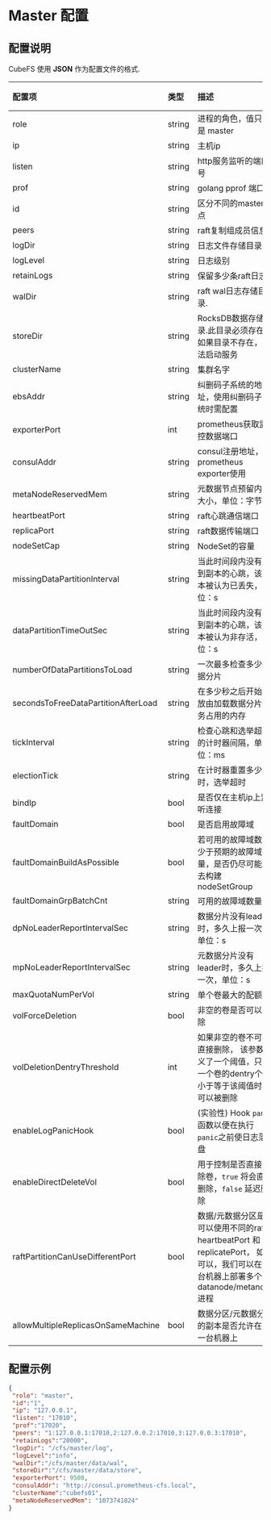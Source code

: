 # Master 配置
## 配置说明

CubeFS 使用 **JSON** 作为配置文件的格式.

| 配置项                                 | 类型   | 描述                                                                                                           | 必需      | 默认值     |
|:------------------------------------| :----- |:-------------------------------------------------------------------------------------------------------------|:--------| :--------- |
| role                                | string | 进程的角色，值只能是 master                                                                                            | 是       |            |
| ip                                  | string | 主机ip                                                                                                         | 是       |            |
| listen                              | string | http服务监听的端口号                                                                                                 | 是       |            |
| prof                                | string | golang pprof 端口号                                                                                             | 是       |            |
| id                                  | string | 区分不同的master节点                                                                                                | 是       |            |
| peers                               | string | raft复制组成员信息                                                                                                  | 是       |            |
| logDir                              | string | 日志文件存储目录                                                                                                     | 是       |            |
| logLevel                            | string | 日志级别                                                                                                         | 否       | error      |
| retainLogs                          | string | 保留多少条raft日志.                                                                                                 | 是       |            |
| walDir                              | string | raft wal日志存储目录.                                                                                              | 是       |            |
| storeDir                            | string | RocksDB数据存储目录.此目录必须存在，如果目录不存在，无法启动服务                                                                         | 是       |            |
| clusterName                         | string | 集群名字                                                                                                         | 是       |            |
| ebsAddr                             | string | 纠删码子系统的地址，使用纠删码子系统时需配置                                                                                       | 否       |            |
| exporterPort                        | int    | prometheus获取监控数据端口                                                                                           | 否       |            |
| consulAddr                          | string | consul注册地址，供prometheus exporter使用                                                                            | 否       |            |
| metaNodeReservedMem                 | string | 元数据节点预留内存大小，单位：字节                                                                                            | 否       | 1073741824 |
| heartbeatPort                       | string | raft心跳通信端口                                                                                                   | 否       | 5901       |
| replicaPort                         | string | raft数据传输端口                                                                                                   | 否       | 5902       |
| nodeSetCap                          | string | NodeSet的容量                                                                                                   | 否       | 18         |
| missingDataPartitionInterval        | string | 当此时间段内没有收到副本的心跳，该副本被认为已丢失，单位：s                                                                               | 否       | 24h        |
| dataPartitionTimeOutSec             | string | 当此时间段内没有收到副本的心跳，该副本被认为非存活，单位：s                                                                               | 否       | 10min      |
| numberOfDataPartitionsToLoad        | string | 一次最多检查多少数据分片                                                                                                 | 否       | 40         |
| secondsToFreeDataPartitionAfterLoad | string | 在多少秒之后开始释放由加载数据分片任务占用的内存                                                                                     | 否       | 300        |
| tickInterval                        | string | 检查心跳和选举超时的计时器间隔，单位：ms                                                                                        | 否       | 500        |
| electionTick                        | string | 在计时器重置多少次时，选举超时                                                                                              | 否       | 5          |
| bindIp                              | bool   | 是否仅在主机ip上监听连接                                                                                                | 否       | false      |
| faultDomain                         | bool   | 是否启用故障域                                                                                                      | 否       | false      |
| faultDomainBuildAsPossible          | bool   | 若可用的故障域数量少于预期的故障域数量，是否仍尽可能地去构建nodeSetGroup                                                                   | 否       | false      |
| faultDomainGrpBatchCnt              | string | 可用的故障域数量                                                                                                     | 否       | 3          |
| dpNoLeaderReportIntervalSec         | string | 数据分片没有leader时，多久上报一次，单位：s                                                                                    | 否       | 60         |
| mpNoLeaderReportIntervalSec         | string | 元数据分片没有leader时，多久上报一次，单位：s                                                                                   | 否       | 60         |
| maxQuotaNumPerVol                   | string | 单个卷最大的配额数                                                                                                    | 否       | 100        |
| volForceDeletion                    | bool   | 非空的卷是否可以删除                                                                                                   | 否       | true       |
| volDeletionDentryThreshold          | int    | 如果非空的卷不可以直接删除， 该参数定义了一个阈值，只有一个卷的dentry个数小于等于该阈值时才可以被删除                                                       | 否       | 0          |
| enableLogPanicHook                  | bool   | (实验性) Hook `panic` 函数以便在执行`panic`之前使日志落盘                                                                     | No      | false      |
| enableDirectDeleteVol               | bool   | 用于控制是否直接删除卷，`true` 将会直接删除，`false` 延迟删除                                                                       | No      | true       |
| raftPartitionCanUseDifferentPort    | bool   | 数据/元数据分区是否可以使用不同的raft heartbeatPort 和 replicatePort， 如果可以，我们可以在一台机器上部署多个datanode/metanode进程                  | 否       | false         |
| allowMultipleReplicasOnSameMachine  | bool   | 数据分区/元数据分区的副本是否允许在同一台机器上                                                                                               | 否       | true          |

## 配置示例

``` json
{
 "role": "master",
 "id":"1",
 "ip": "127.0.0.1",
 "listen": "17010",
 "prof":"17020",
 "peers": "1:127.0.0.1:17010,2:127.0.0.2:17010,3:127.0.0.3:17010",
 "retainLogs":"20000",
 "logDir": "/cfs/master/log",
 "logLevel":"info",
 "walDir":"/cfs/master/data/wal",
 "storeDir":"/cfs/master/data/store",
 "exporterPort": 9500,
 "consulAddr": "http://consul.prometheus-cfs.local",
 "clusterName":"cubefs01",
 "metaNodeReservedMem": "1073741824"
}
```